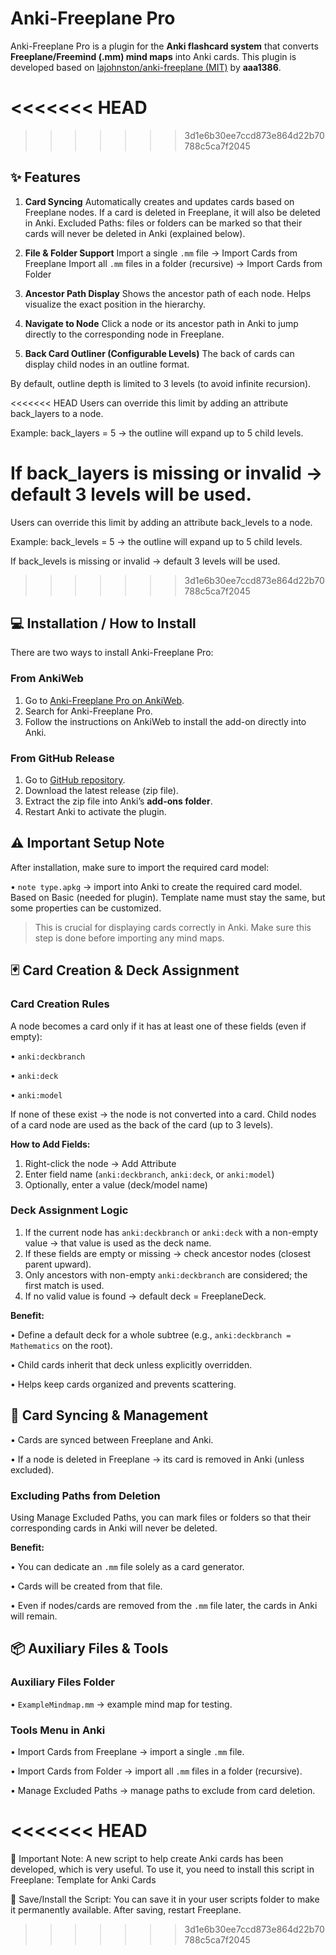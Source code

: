 

# Anki-Freeplane Pro

Anki-Freeplane Pro is a plugin for the **Anki flashcard system** that converts **Freeplane/Freemind (.mm) mind maps** into Anki cards.
This plugin is developed based on [lajohnston/anki-freeplane (MIT)](https://github.com/lajohnston/anki-freeplane) by **aaa1386**.

<<<<<<< HEAD
=======

>>>>>>> 3d1e6b30ee7ccd873e864d22b70788c5ca7f2045
## ✨ Features

1. **Card Syncing**
   Automatically creates and updates cards based on Freeplane nodes.
   If a card is deleted in Freeplane, it will also be deleted in Anki.
   Excluded Paths: files or folders can be marked so that their cards will never be deleted in Anki (explained below).

2. **File & Folder Support**
   Import a single `.mm` file → Import Cards from Freeplane
   Import all `.mm` files in a folder (recursive) → Import Cards from Folder

3. **Ancestor Path Display**
   Shows the ancestor path of each node.
   Helps visualize the exact position in the hierarchy.

4. **Navigate to Node**
   Click a node or its ancestor path in Anki to jump directly to the corresponding node in Freeplane.

5. **Back Card Outliner (Configurable Levels)**
The back of cards can display child nodes in an outline format.

By default, outline depth is limited to 3 levels (to avoid infinite recursion).

<<<<<<< HEAD
Users can override this limit by adding an attribute back_layers to a node.

Example: back_layers = 5 → the outline will expand up to 5 child levels.

If back_layers is missing or invalid → default 3 levels will be used.
=======
Users can override this limit by adding an attribute back_levels to a node.

Example: back_levels = 5 → the outline will expand up to 5 child levels.

If back_levels is missing or invalid → default 3 levels will be used.
>>>>>>> 3d1e6b30ee7ccd873e864d22b70788c5ca7f2045


## 💻 Installation / How to Install

There are two ways to install Anki-Freeplane Pro:

### From AnkiWeb

1. Go to [Anki-Freeplane Pro on AnkiWeb](https://ankiweb.net/shared/info/1554342344?cb=1755614751979).
2. Search for Anki-Freeplane Pro.
3. Follow the instructions on AnkiWeb to install the add-on directly into Anki.

### From GitHub Release

1. Go to [GitHub repository](https://github.com/aaa1386/anki-freeplane-pro).
2. Download the latest release (zip file).
3. Extract the zip file into Anki’s **add-ons folder**.
4. Restart Anki to activate the plugin.

## ⚠️ Important Setup Note

After installation, make sure to import the required card model:

• `note type.apkg` → import into Anki to create the required card model.
Based on Basic (needed for plugin).
Template name must stay the same, but some properties can be customized.

> This is crucial for displaying cards correctly in Anki. Make sure this step is done before importing any mind maps.

## 🃏 Card Creation & Deck Assignment

### Card Creation Rules

A node becomes a card only if it has at least one of these fields (even if empty):

• `anki:deckbranch`

• `anki:deck`

• `anki:model`

If none of these exist → the node is not converted into a card.
Child nodes of a card node are used as the back of the card (up to 3 levels).

**How to Add Fields:**

1. Right-click the node → Add Attribute
2. Enter field name (`anki:deckbranch`, `anki:deck`, or `anki:model`)
3. Optionally, enter a value (deck/model name)

### Deck Assignment Logic

1. If the current node has `anki:deckbranch` or `anki:deck` with a non-empty value → that value is used as the deck name.
2. If these fields are empty or missing → check ancestor nodes (closest parent upward).
3. Only ancestors with non-empty `anki:deckbranch` are considered; the first match is used.
4. If no valid value is found → default deck = FreeplaneDeck.

**Benefit:**

• Define a default deck for a whole subtree (e.g., `anki:deckbranch = Mathematics` on the root).

• Child cards inherit that deck unless explicitly overridden.

• Helps keep cards organized and prevents scattering.

## 🔧 Card Syncing & Management

• Cards are synced between Freeplane and Anki.

• If a node is deleted in Freeplane → its card is removed in Anki (unless excluded).

### Excluding Paths from Deletion

Using Manage Excluded Paths, you can mark files or folders so that their corresponding cards in Anki will never be deleted.

**Benefit:**

• You can dedicate an `.mm` file solely as a card generator.

• Cards will be created from that file.

• Even if nodes/cards are removed from the `.mm` file later, the cards in Anki will remain.

## 📦 Auxiliary Files & Tools

### Auxiliary Files Folder

• `ExampleMindmap.mm` → example mind map for testing.

### Tools Menu in Anki

• Import Cards from Freeplane → import a single `.mm` file.

• Import Cards from Folder → import all `.mm` files in a folder (recursive).

• Manage Excluded Paths → manage paths to exclude from card deletion.

<<<<<<< HEAD
=======

🔔 Important Note:
A new script to help create Anki cards has been developed, which is very useful. To use it, you need to install this script in Freeplane:
Template for Anki Cards

💾 Save/Install the Script:
You can save it in your user scripts folder to make it permanently available. After saving, restart Freeplane.
>>>>>>> 3d1e6b30ee7ccd873e864d22b70788c5ca7f2045
